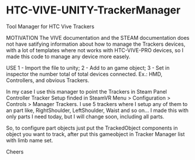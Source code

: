 # HTC-VIVE-UNITY-TrackerManager
Tool Manager for HTC Vive Trackers

MOTIVATION
The VIVE documentation and the STEAM documentation does not have satifying information about how to manage the Trackers devices, with a lot of templates where not works with HTC-VIVE-PRO devices, so I made this code to manage any device more easely.

USE
1 - Import the file to unity;
2 - Add to an game object;
3 - Set in inspector the number total of total devices connected. Ex.: HMD, Controllers, and obvious Trackers.

In my case I use this manager to point the Trackers in Steam Panel Controller Tracker Setup finded in SteamVR Menu > Configuration > Controls > Manager Trackers.
I use 5 trackers where I setup any of them to an part like, RightShoulder, LeftShoulder, Waist and so on... I made this with only parts I need today, but I will change soon, including all parts.

So, to configure part objects just put the TrackedObject components in object you want to track, after put this gameobject in Tracker Manager list with limb name set.

Cheers
